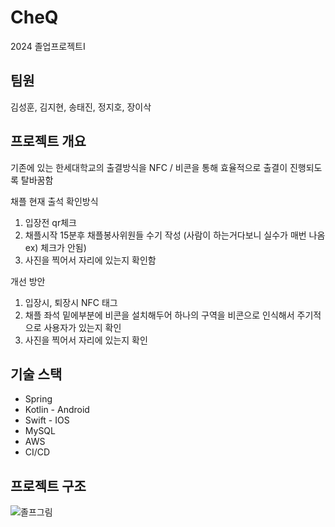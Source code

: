 # CheQ
2024 졸업프로젝트I

## 팀원
김성훈, 김지현, 송태진, 정지호, 장이삭

## 프로젝트 개요
기존에 있는 한세대학교의 출결방식을 NFC / 비콘을 통해 효율적으로 출결이 진행되도록 탈바꿈함

채플 현재 출석 확인방식

1. 입장전 qr체크
2. 채플시작 15분후 채플봉사위원들 수기 작성 (사람이 하는거다보니 실수가 매번 나옴 ex) 체크가 안됨)
3. 사진을 찍어서 자리에 있는지 확인함

개선 방안

1. 입장시, 퇴장시 NFC 태그
2. 채플 좌석 밑에부분에 비콘을 설치해두어 하나의 구역을 비콘으로 인식해서 주기적으로 사용자가 있는지 확인
3. 사진을 찍어서 자리에 있는지 확인

## 기술 스택
- Spring
- Kotlin - Android
- Swift - IOS
- MySQL
- AWS
- CI/CD

## 프로젝트 구조
![졸프그림](https://github.com/Teddysir/CheQ/assets/97444407/4d37042f-aafc-404d-ac70-504f1d61890d)




